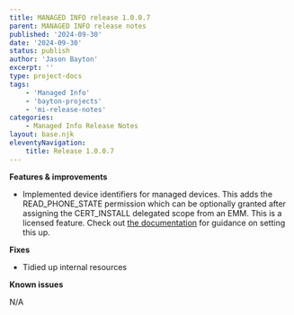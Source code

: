 ```yaml
---
title: MANAGED INFO release 1.0.0.7
parent: MANAGED INFO release notes
published: '2024-09-30'
date: '2024-09-30'
status: publish
author: 'Jason Bayton'
excerpt: ''
type: project-docs
tags: 
    - 'Managed Info'
    - 'bayton-projects'
    - 'mi-release-notes'
categories: 
    - Managed Info Release Notes
layout: base.njk
eleventyNavigation: 
    title: Release 1.0.0.7
---
```


**Features & improvements**

- Implemented device identifiers for managed devices. This adds the READ_PHONE_STATE permission which can be optionally granted after assigning the CERT_INSTALL delegated scope from an EMM. This is a licensed feature. Check out [the documentation](/projects/managed-info/support) for guidance on setting this up.
 
**Fixes**

- Tidied up internal resources

**Known issues**

N/A
